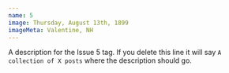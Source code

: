 ```yaml
---
name: 5
image: Thursday, August 13th, 1899
imageMeta: Valentine, NH
---
```

A description for the Issue 5 tag. If you delete this line it will say
`A collection of X posts` where the description should go.
